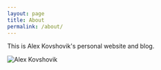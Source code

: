 ```yaml
---
layout: page
title: About
permalink: /about/
---
```


This is Alex Kovshovik's personal website and blog.

![Alex Kovshovik](https://shovik-com.s3.amazonaws.com/shovik-com-images/alex-kovshovik-2022-11-24.jpg)
